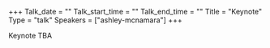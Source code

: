 +++
Talk_date = ""
Talk_start_time = ""
Talk_end_time = ""
Title = "Keynote"
Type = "talk"
Speakers = ["ashley-mcnamara"]
+++

Keynote TBA
